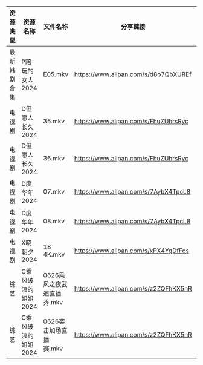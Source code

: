 | 资源类型   | 资源名称         | 文件名称              | 分享链接                                 | 更新时间                |
| ------ | ------------ | ----------------- | ------------------------------------ | ------------------- |
| 最新韩剧合集 | P陪玩的女人2024   | E05.mkv           | https://www.alipan.com/s/d8o7QbXUREf | 2024-06-27 00:09:41 |
| 电视剧    | D但愿人长久2024   | 35.mkv            | https://www.alipan.com/s/FhuZUhrsRyc | 2024-06-27 00:05:11 |
| 电视剧    | D但愿人长久2024   | 36.mkv            | https://www.alipan.com/s/FhuZUhrsRyc | 2024-06-27 00:05:11 |
| 电视剧    | D度华年2024     | 07.mkv            | https://www.alipan.com/s/7AybX4TpcL8 | 2024-06-27 12:05:22 |
| 电视剧    | D度华年2024     | 08.mkv            | https://www.alipan.com/s/7AybX4TpcL8 | 2024-06-27 12:05:22 |
| 电视剧    | X晓朝夕2024     | 18 4K.mkv         | https://www.alipan.com/s/xPX4YgDfFos | 2024-06-27 12:07:28 |
| 综艺     | C乘风破浪的姐姐2024 | 0626乘风之夜武道直播秀.mkv | https://www.alipan.com/s/z2ZQFhKX5nR | 2024-06-27 00:07:40 |
| 综艺     | C乘风破浪的姐姐2024 | 0626突击加场直播赛.mkv   | https://www.alipan.com/s/z2ZQFhKX5nR | 2024-06-27 00:07:39 |
